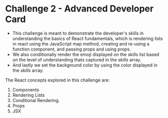 # Challenge 2 - Advanced Developer Card

- This challenge is meant to demonstrate the developer's skills in understanding the basics of React fundamentals, which is rendering lists in react using the JavaScript map method, creating and re-using a function component, and passing props and using props.
- We also conditionally render the emoji displayed on the skills list based on the level of understanding thats captured in the _skills_ array.
- And lastly we set the background color by using the color displayed in the _skills_ array.

The React concepts explored in this challenge are:

1. Components
2. Rendering Lists
3. Conditional Rendering.
4. Props
5. JSX
